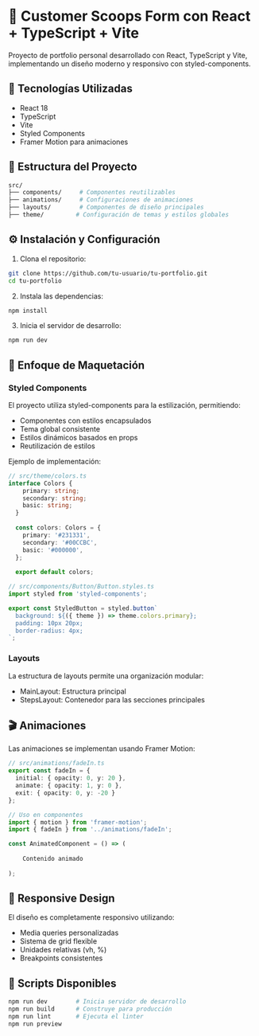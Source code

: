 # 🎨 Customer Scoops Form con React + TypeScript + Vite

Proyecto de portfolio personal desarrollado con React, TypeScript y Vite, implementando un diseño moderno y responsivo con styled-components.

## 🚀 Tecnologías Utilizadas

- React 18
- TypeScript
- Vite
- Styled Components
- Framer Motion para animaciones

## 📁 Estructura del Proyecto

```bash
src/
├── components/     # Componentes reutilizables
├── animations/     # Configuraciones de animaciones
├── layouts/        # Componentes de diseño principales
├── theme/         # Configuración de temas y estilos globales
```

## ⚙️ Instalación y Configuración

1. Clona el repositorio:
```bash
git clone https://github.com/tu-usuario/tu-portfolio.git
cd tu-portfolio
```

2. Instala las dependencias:
```bash
npm install
```

3. Inicia el servidor de desarrollo:
```bash
npm run dev
```

## 💅 Enfoque de Maquetación

### Styled Components
El proyecto utiliza styled-components para la estilización, permitiendo:
- Componentes con estilos encapsulados
- Tema global consistente
- Estilos dinámicos basados en props
- Reutilización de estilos

Ejemplo de implementación:
```typescript
// src/theme/colors.ts
interface Colors {
    primary: string;
    secondary: string;
    basic: string;
  }
  
  const colors: Colors = {
    primary: '#231331',
    secondary: '#00CCBC',
    basic: '#000000',
  };
  
  export default colors;

// src/components/Button/Button.styles.ts
import styled from 'styled-components';

export const StyledButton = styled.button`
  background: ${({ theme }) => theme.colors.primary};
  padding: 10px 20px;
  border-radius: 4px;
`;
```

### Layouts
La estructura de layouts permite una organización modular:
- MainLayout: Estructura principal
- StepsLayout: Contenedor para las secciones principales

## 🎬 Animaciones

Las animaciones se implementan usando Framer Motion:

```typescript
// src/animations/fadeIn.ts
export const fadeIn = {
  initial: { opacity: 0, y: 20 },
  animate: { opacity: 1, y: 0 },
  exit: { opacity: 0, y: -20 }
};

// Uso en componentes
import { motion } from 'framer-motion';
import { fadeIn } from '../animations/fadeIn';

const AnimatedComponent = () => (
  
    Contenido animado
  
);
```

## 📱 Responsive Design

El diseño es completamente responsivo utilizando:
- Media queries personalizadas
- Sistema de grid flexible
- Unidades relativas (vh, %)
- Breakpoints consistentes

## 🚀 Scripts Disponibles

```bash
npm run dev        # Inicia servidor de desarrollo
npm run build      # Construye para producción
npm run lint       # Ejecuta el linter
npm run preview
```